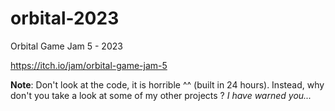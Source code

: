 # orbital-2023

Orbital Game Jam 5 - 2023

https://itch.io/jam/orbital-game-jam-5

**Note**: Don't look at the code, it is horrible ^^ (built in 24 hours). Instead, why don't you take a look at some of my other projects ? _I have warned you..._
